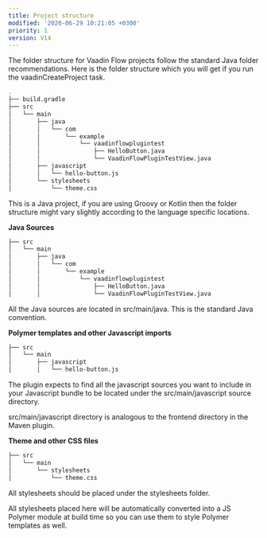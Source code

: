 ```yaml
---
title: Project structure
modified: '2020-06-29 10:21:05 +0300'
priority: 1
version: V14
---
```


The folder structure for Vaadin Flow projects follow the standard Java folder recommendations.
Here is the folder structure which you will get if you run the vaadinCreateProject task.

```bash
.
├── build.gradle
├── src
│   └── main
│       ├── java
│       │   └── com
│       │       └── example
│       │           └── vaadinflowplugintest
│       │               ├── HelloButton.java
│       │               └── VaadinFlowPluginTestView.java
│       ├── javascript
│       │   └── hello-button.js
│       └── stylesheets
│           └── theme.css

```

This is a Java project, if you are using Groovy or Kotlin then the folder structure might vary slightly according to the language specific locations.

**Java Sources**
```bash
├── src
│   └── main
│       ├── java
│       │   └── com
│       │       └── example
│       │           └── vaadinflowplugintest
│       │               ├── HelloButton.java
│       │               └── VaadinFlowPluginTestView.java
```

All the Java sources are located in src/main/java. This is the standard Java convention. 

**Polymer templates and other Javascript imports**

```bash
├── src
│   └── main
│       ├── javascript
│       │   └── hello-button.js
```

The plugin expects to find all the javascript sources you want to include in your Javascript bundle to be located under the src/main/javascript source directory.

src/main/javascript directory is analogous to the frontend directory in the Maven plugin.

**Theme and other CSS files**

```bash
├── src
│   └── main
│       └── stylesheets
│           └── theme.css
```

<p>All stylesheets should be placed under the stylesheets folder.</p> 
<p>All stylesheets placed here will be automatically converted into a JS Polymer module at build time so you can use them to style Polymer templates as well.</p>